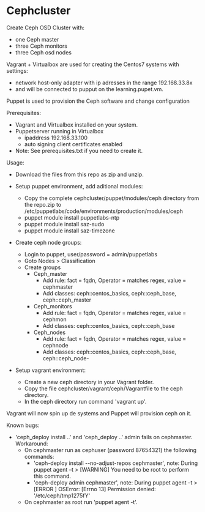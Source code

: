 # Cephcluster
Create Ceph OSD Cluster with:
- one Ceph master
- three Ceph monitors
- three Ceph osd nodes

Vagrant + Virtualbox are used for creating the Centos7 systems with settings:
- network host-only adapter with ip adresses in the range 192.168.33.8x
- and will be connected to pupput on the learning.pupet.vm.

Puppet is used to provision the Ceph software and change configuration

Prerequisites:
- Vagrant and Virtualbox installed on your system. 
- Puppetserver running in Virtualbox 
  - ipaddress 192.168.33.100
  - auto signing client certificates enabled
- Note: See prerequisites.txt if you need to create it.

Usage:
- Download the files from this repo as zip and unzip.
- Setup puppet environment, add aditional modules:
  - Copy the complete cephcluster/puppet/modules/ceph directory from the repo.zip to /etc/puppetlabs/code/environments/production/modules/ceph
  - puppet module install puppetlabs-ntp
  - puppet module install saz-sudo
  - puppet module install saz-timezone

- Create ceph node groups:
  - Login to puppet, user/password = admin/puppetlabs
  - Goto Nodes > Classification 
  - Create groups
    - Ceph_master
      - Add rule: fact = fqdn, Operator = matches regex, value = cephmaster
      - Add classes: ceph::centos_basics, ceph::ceph_base, ceph::ceph_master
    - Ceph_monitors
      - Add rule: fact = fqdn, Operator = matches regex, value = cephmon
      - Add classes: ceph::centos_basics, ceph::ceph_base
    - Ceph_nodes
      - Add rule: fact = fqdn, Operator = matches regex, value = cephnode
      - Add classes: ceph::centos_basics, ceph::ceph_base, ceph::ceph_node- 

- Setup vagrant environment:
  - Create a new ceph directory in your Vagrant folder.
  - Copy the file cephcluster/vagrant/ceph/Vagrantfile to the ceph directory. 
  - In the ceph directory run command 'vagrant up'.

Vagrant will now spin up de systems and Puppet will provision ceph on it.

Known bugs:
- 'ceph_deploy install ..' and 'ceph_deploy ..' admin fails on cephmaster. Workaround:
  - On cephmaster run as cephuser (password 87654321) the following commands:
    - 'ceph-deploy install --no-adjust-repos cephmaster', note: During puppet agent –t > [WARNING] You need to be root to perform this command.
    - 'ceph-deploy admin cephmaster', note: During puppet agent –t > [ERROR ] OSError: [Errno 13] Permission denied: '/etc/ceph/tmp1275fY'
  - On cephmaster as root run 'puppet agent -t'.
 
